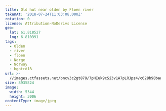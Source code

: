```yaml
---
title: Old hut near olden by Floen river
takenAt: '2018-07-24T11:03:08.000Z'
rotation: 0
license: Attribution-NoDerivs License
geo:
  lat: 61.818527
  lng: 6.810391
tags:
  - Olden
  - river
  - floen
  - Norge
  - Norway
  - bgotrd18
url: >-
  //images.ctfassets.net/bncv3c2gt878/7pHIuk9cSi3v1A7pLRJpz4/c628b90baafca9da08964a6bd66a1309/old-hut-near-olden-by-floen-river_42955716055_o
size: 8935824
image:
  width: 5344
  height: 3006
contentType: image/jpeg
---
```


